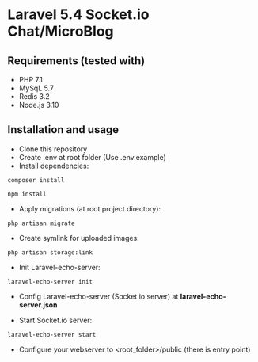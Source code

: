 # Laravel 5.4 Socket.io Chat/MicroBlog

## Requirements (tested with)

+ PHP 7.1
+ MySqL 5.7
+ Redis 3.2
+ Node.js 3.10


## Installation and usage

+ Clone this repository
+ Create .env at root folder (Use .env.example)
+ Install dependencies:

``composer install``

``npm install``

+ Apply migrations (at root project directory):

`` php artisan migrate ``

+ Create symlink for uploaded images:

`` php artisan storage:link ``

+ Init Laravel-echo-server:

`` laravel-echo-server init ``

+ Config Laravel-echo-server (Socket.io server) at <b>laravel-echo-server.json</b>

+ Start Socket.io server:

`` laravel-echo-server start ``

+ Configure your webserver to <root_folder>/public (there is entry point)